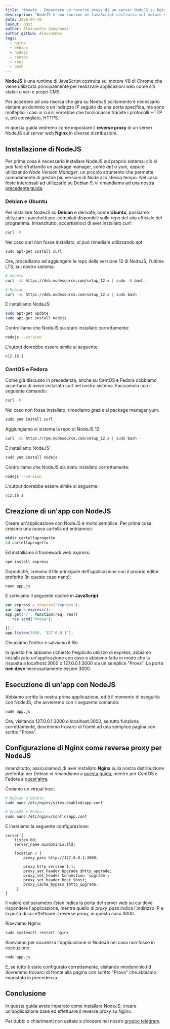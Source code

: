 ```yaml
---
title: '#howto - Impostare un reverse proxy di un server NodeJS su Nginx'
description: "NodeJS è una runtime di JavaScript costruita sul motore V8 di Chrome che viene utilizzata principalmente per real.."
date: 2020-04-10
layout: post
author: Alessandro Zangrandi
author_github: AlexzanDev
tags:
  - nginx  
  - debian  
  - nodejs  
  - centos  
  - rhel  
  - bash
---
```

**NodeJS** è una runtime di JavaScript costruita sul motore V8 di Chrome che viene utilizzata principalmente per realizzare applicazioni web come siti statici o veri e propri CMS.

Per accedere ad una risorsa che gira su NodeJS solitamente è necessario visitare un dominio o un indirizzo IP seguito da una porta specifica, ma sono molteplici i casi in cui si vorrebbe che funzionasse tramite i protocolli HTTP e, più consigliato, HTTPS.

In questa guida vedremo come impostare il **reverse proxy** di un server NodeJS sul server web **Nginx** in diverse distribuzioni.

## Installazione di NodeJS

Per prima cosa è necessario installare NodeJS sul proprio sistema: ciò si può fare sfruttando un package manager, come *apt* o *yum*, oppure utilizzando *Node Version Manager*, un piccolo strumento che permette comodamente di gestire più versioni di Node allo stesso tempo. Nel caso foste interessati ad utilizzarlo su Debian 9, vi rimandiamo ad una nostra [precedente guida](https://linuxhub.it/articles/howto-installare-node-version-manager-nvm-su-debian-9).

### Debian e Ubuntu

Per installare NodeJS su **Debian** e derivate, come **Ubuntu**, possiamo utilizzare i pacchetti pre-compilati disponibili sulle repo del sito ufficiale del programma. Innanzitutto, accertiamoci di aver installato *curl*:

```bash
curl -V
```

Nel caso curl non fosse installato, si può rimediare utilizzando apt:

```bash
sudo apt-get install curl

```

Ora, procediamo ad aggiungere la repo della versione 12 di NodeJS, l'ultima LTS, sul nostro sistema:

```bash
# Ubuntu
curl -sL https://deb.nodesource.com/setup_12.x | sudo -E bash -

# Debian
curl -sL https://deb.nodesource.com/setup_12.x | sudo bash -

```

E installiamo NodeJS:

```bash
sudo apt-get update
sudo apt-get install nodejs
```

Controlliamo che NodeJS sia stato installato correttamente:

```bash
nodejs --version
```

L'output dovrebbe essere simile al seguente:

```bash
v12.16.1
```

### CentOS e Fedora

Come già discusso in precedenza, anche su CentOS e Fedora dobbiamo accertarci di avere installato curl nel nostro sistema. Facciamolo con il seguente comando:

```bash
curl -V
```

Nel caso non fosse installato, rimediamo grazie al package manager yum:

```bash
sudo yum install curl
```

Aggiungiamo al sistema la repo di NodeJS 12:

```bash
curl -sL https://rpm.nodesource.com/setup_12.x | sudo bash -
```

E installiamo NodeJS:

```bash
sudo yum install nodejs
```

Controlliamo che NodeJS sia stato installato correttamente:

```bash
nodejs --version
```

L'output dovrebbe essere simile al seguente:

```bash
v12.16.1
```

## Creazione di un'app con NodeJS

Creare un'applicazione con NodeJS è molto semplice. Per prima cosa, creiamo una nuova cartella ed entriamoci:

```bash
mkdir cartellaprogetto
cd cartellaprogetto
```

Ed installiamo il framework web *express*:

```bash
npm install express
```

Dopodichè, creiamo il file principale dell'applicazione con il proprio editor preferito (in questo caso nano):

```
nano app.js
```

E scriviamo il seguente codice in **JavaScript**:

```javascript
var express = require('express');
var app = express();
app.get('/', function(req, res){
   res.send("Prova");

});
app.listen(3000, '127.0.0.1');
```

Chiudiamo l'editor e salviamo il file.

In questo file abbiamo richiesto l'esplicito utilizzo di express, abbiamo inizializzato un'applicazione con esso e abbiamo fatto in modo che la risposta a localhost:3000 o 127.0.0.1:3000 sia un semplice "Prova". La porta **non deve** necessariamente essere 3000.

## Esecuzione di un'app con NodeJS

Abbiamo scritto la nostra prima applicazione, ed è il momento di eseguirla con NodeJS, che avvieremo con il seguente comando:

```bash
node app.js
```

Ora, visitando 127.0.0.1:3000 o localhost:3000, se tutto funziona correttamente, dovremmo trovarci di fronte ad una semplice pagina con scritto "Prova".

## Configurazione di Nginx come reverse proxy per NodeJS

Innanzitutto, assicuriamoci di aver installato **Nginx** sulla nostra distribuzione preferita: per Debian vi rimandiamo a [questa guida](https://linuxhub.it/articles/howto-installazione-e-configurazione-con-let%E2%80%99s-encrypt-di-nginx-su-debian-10), mentre per CentOS e Fedora a [quest'altra](https://linuxhub.it/articles/howto-installazione-di-nginx-su-centos-8-rhel-8-e-configurazione-ssl).

Creiamo un virtual host:

```bash
# Debian e Ubuntu
sudo nano /etc/nginx/sites-enabled/app.conf

# CentOS e Fedora
sudo nano /etc/nginx/conf.d/app.conf
```

E inseriamo la seguente configurazione:

```nginx
server {
    listen 80;
    server_name miodominio.tld;

    location / {
        proxy_pass http://127.0.0.1:3000;

        proxy_http_version 1.1;
        proxy_set_header Upgrade $http_upgrade;
        proxy_set_header Connection 'upgrade';
        proxy_set_header Host $host;
        proxy_cache_bypass $http_upgrade;
     }
}
```

Il valore del parametro *listen* indica la porta del server web su cui deve rispondere l'applicazione, mentre quello di *proxy_pass* indica l'indirizzo IP e la porta di cui effettuare il reverse proxy, in questo caso 3000.

Riavviamo Nginx:

```bash
sudo systemctl restart nginx

```

Riavviamo per sicurezza l'applicazione in NodeJS nel caso non fosse in esecuzione:

```bash
node app.js
```

E, se tutto è stato configurato correttamente, visitando miodominio.tld dovremmo trovarci di fronte alla pagina con scritto "Prova" che abbiamo impostato in precedenza.

## Conclusione

In questa guida avete imparato come installare NodeJS, creare un'applicazione base ed effettuare il reverse proxy su Nginx.

Per dubbi o chiarimenti non esitate a chiedere nel nostro [gruppo telegram](https://t.me/gentedilinux).